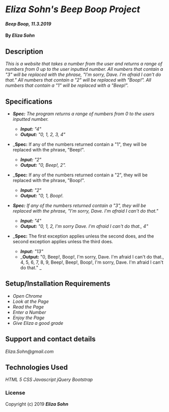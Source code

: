 # _Eliza Sohn's Beep Boop Project_

#### _Beep Boop, 11.3.2019_

#### By _**Eliza Sohn**_

## Description

_This is a website that takes a number from the user and returns a range of numbers from 0 up to the user inputted number. All numbers that contain a "3" will be replaced with the phrase, "I'm sorry, Dave. I'm afraid I can't do that." All numbers that contain a "2" will be replaced with "Boop!". All numbers that contain a "1" will be replaced with a "Beep!"._

## Specifications

* _**Spec:**  The program returns a range of numbers from 0 to the users inputted number._
  * _**Input:** "4"_
  * _**Output:** "0, 1, 2, 3, 4"_

* _**Spec:**  If any of the numbers returned contain a "1", they will be replaced with the phrase, "Beep!".
  * _**Input:** "2"_
  * _**Output:** "0, Beep!, 2"._

* _**Spec:**  If any of the numbers returned contain a "2", they will be replaced with the phrase, "Boop!".
  * _**Input:** "2"_
  * _**Output:** "0, 1, Boop!._

* _**Spec:**  If any of the numbers returned contain a "3", they will be replaced with the phrase, "I'm sorry, Dave. I'm afraid I can't do that."_
  * _**Input:** "4"_
  * _**Output:** "0, 1, 2, I'm sorry Dave. I'm afraid I can't do that., 4"_

* _**Spec:**  The first exception applies unless the second does, and the second exception applies unless the third does.
  * _**Input:** "13"_
  * _**Output:** "0, Beep!, Boop!, I'm sorry, Dave. I'm afraid I can't do that., 4, 5, 6, 7, 8, 9, Beep!, Beep!, Boop!, I'm sorry, Dave. I'm afraid I can't do that." _


## Setup/Installation Requirements

* _Open Chrome_
* _Look at the Page_
* _Read the Page_
* _Enter a Number_
* _Enjoy the Page_
* _Give Eliza a good grade_

## Support and contact details

_Eliza.Sohn@gmail.com_

## Technologies Used

_HTML 5_
_CSS_
_Javascript_
_jQuery_
_Bootstrap_

### License


Copyright (c) 2019 **_Eliza Sohn_**
